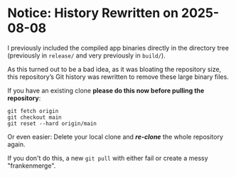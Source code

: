 # Notice: History Rewritten on 2025-08-08

I previously included the compiled app binaries directly in the directory tree (previously in `release/` and very previously in `build/`).

As this turned out to be a bad idea, as it was bloating the repository size, this repository’s Git history was rewritten to remove these large binary files.

If you have an existing clone **please do this now before pulling the repository**:

```
git fetch origin
git checkout main
git reset --hard origin/main
```

Or even easier: Delete your local clone and ***re-clone*** the whole repository again.

If you don't do this, a new `git pull` with either fail or create a messy "frankenmerge".

